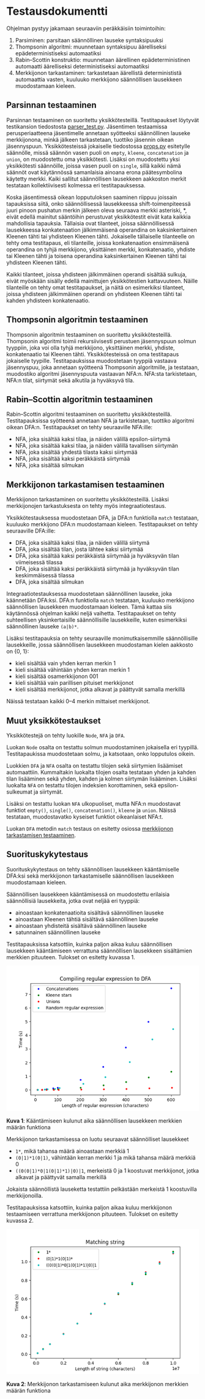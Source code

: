 # Testausdokumentti

Ohjelman pystyy jakamaan seuraaviin peräkkäisiin toimintoihin:
1. Parsiminen: parsitaan säännöllinen lauseke syntaksipuuksi
2. Thompsonin algoritmi: muunnetaan syntaksipuu äärelliseksi epädeterministiseksi automaatiksi
3. Rabin–Scottin konstruktio: muunnetaan äärellinen epädeterministinen automaatti äärelliseksi deterministiseksi automaatiksi
4. Merkkijonon tarkastaminen: tarkastetaan äärellistä determinististä automaattia vasten, kuuluuko merkkijono säännöllisen lausekkeen muodostamaan kieleen.

## Parsinnan testaaminen
Parsinnan testaaminen on suoritettu yksikkötesteillä. Testitapaukset löytyvät testikansion tiedostosta [parser_test.py](../src/tests/parser_test.py). Jäsentimen testaamissa perusperiaatteena jäsentimelle annetaan syötteeksi säännöllinen lauseke merkkijonona, minkä jälkeen tarkastetaan, tuottiko jäsennin oikean jäsennyspuun. Yksikkötesteissä jokaiselle tiedostossa [props.py](../src/props.py) esitetylle säännölle, missä säännön vasen puoli on `empty`, `kleene`, `concatenation` ja `union`, on muodostettu oma yksikkötesti. Lisäksi on muodostettu yksi yksikkötesti säännöille, joissa vasen puoli on `single`, sillä kaikki nämä säännöt ovat käytännössä samanlaisia ainoana erona päätesymbolina käytetty merkki. Kaiki sallitut säännöllisen lausekkeen aakkoston merkit testataan kollektiivisesti kolmessa eri testitapauksessa.

Koska jäsentimessä oikean lopputuloksen saaminen riippuu joissain tapauksissa siitä, onko säännöllisessä lausekkeessa shift-toimenpiteessä juuri pinoon pushatun merkin jälkeen oleva seuraava merkki asteriski, *, eivät edellä mainitut sääntöihin perustuvat yksikkötestit eivät kata kaikkia mahdollisia tapauksia. Tällaisia ovat tilanteet, joissa säännöllisessä lausekkeessa konkatenaation jälkimmäisenä operandina on kaksinkertainen Kleenen tähti tai yhdisteen Kleenen tähti. Jokaiselle tällaiselle tilanteelle on tehty oma testitapaus, eli tilanteille, joissa konkatenaation ensimmäisenä operandina on tyhjä merkkijono, yksittäinen merkki, konkatenaatio, yhdiste tai Kleenen tähti ja toisena operandina kaksinkertainen Kleenen tähti tai yhdisteen Kleenen tähti.

Kaikki tilanteet, joissa yhdisteen jälkimmäinen operandi sisältää sulkuja, eivät myöskään sisälly edellä mainittujen yksikkötestien kattavuuteen. Näille tilanteille on tehty omat testitapaukset, ja näitä on esimerkiksi tilanteet, joissa yhdisteen jälkimmäinen operandi on yhdisteen Kleenen tähti tai kahden yhdisteen konkatenaatio.

## Thompsonin algoritmin testaaminen
Thompsonin algoritmin testaaminen on suoritettu yksikkötesteillä. Thompsonin algoritmi toimii rekursiivisesti perustuen jäsennyspuun solmun tyyppiin, joka voi olla tyhjä merkkijono, yksittäinen merkki, yhdiste, konkatenaatio tai Kleenen tähti. Yksikkötesteissä on oma testitapaus jokaiselle tyypille. Testitapauksissa muodostetaan tyyppiä vastaava jäsennyspuu, joka annetaan syötteenä Thompsonin algoritmille, ja testataan, muodostiko algoritmi jäsennyspuuta vastaavan NFA:n. NFA:sta tarkistetaan, NFA:n tilat, siirtymät sekä alkutila ja hyväksyvä tila.

## Rabin–Scottin algoritmin testaaminen
Rabin–Scottin algoritmi testaaminen on suoritettu yksikkötesteillä. Testitapauksissa syötteenä annetaan NFA ja tarkistetaan, tuottiko algoritmi oikean DFA:n. Testitapaukset on tehty seuraaville NFA:ille:
* NFA, joka sisältää kaksi tilaa, ja näiden välillä epsilon-siirtymä
* NFA, joka sisältää kaksi tilaa, ja näiden välillä tavallisen siirtymän
* NFA, joka sisältää yhdestä tilasta kaksi siirtymää
* NFA, joka sisältää kaksi peräkkäistä siirtymää
* NFA, joka sisältää silmukan

## Merkkijonon tarkastamisen testaaminen
Merkkijonon tarkastaminen on suoritettu yksikkötesteillä. Lisäksi merkkijonojen tarkastuksesta on tehty myös integraatiotestaus.

Yksikkötestauksessa muodostetaan DFA, ja DFA:n funktiolla `match` testataan, kuuluuko merkkijono DFA:n muodostamaan kieleen. Testitapaukset on tehty seuraaville DFA:ille:
* DFA, joka sisältää kaksi tilaa, ja näiden välillä siirtymä
* DFA, joka sisältää tilan, josta lähtee kaksi siirtymää
* DFA, joka sisältää kaksi peräkkäistä siirtymää ja hyväksyvän tilan viimeisessä tilassa
* DFA, joka sisältää kaksi peräkkäistä siirtymää ja hyväksyvän tilan keskimmäisessä tilassa
* DFA, joka sisältää silmukan

Integraatiotestauksessa muodostetaan säännöllinen lauseke, joka käännetään DFA:ksi. DFA:n funktiolla `match` testataan, kuuluuko merkkijono säännöllisen lausekkeen muodostamaan kieleen. Tämä kattaa siis käytännössä ohjelman kaikki neljä vaihetta. Testitapaukset on tehty suhteellisen yksinkertaisille säännöllisille lausekkeille, kuten esimerkiksi säännöllinen lauseke `(a|b)*`.

Lisäksi testitapauksia on tehty seuraaville monimutkaisemmille säännöllisille lausekkeille, jossa säännöllisen lausekkeen muodostaman kielen aakkosto on {0, 1}:
* kieli sisältää vain yhden kerran merkin 1
* kieli sisältää vähintään yhden kerran merkin 1
* kieli sisältää osamerkkijonon 001
* kieli sisältää vain parillisen pituiset merkkijonot
* kieli sisältää merkkijonot, jotka alkavat ja päättyvät samalla merkillä

Näissä testataan kaikki 0–4 merkin mittaiset merkkijonot.

## Muut yksikkötestaukset

Yksikkötestejä on tehty luokille `Node`, `NFA` ja `DFA`.

Luokan `Node` osalta on testattu solmun muodostaminen jokaisella eri tyypillä. Testitapaukissa muodostetaan solmu, ja katsotaan, onko lopputulos oikein.

Luokkien `DFA` ja `NFA` osalta on testattu tilojen sekä siirtymien lisäämiset automaattiin. Kummaltakin luokalta tilojen osalta testataan yhden ja kahden tilan lisääminen sekä yhden, kahden ja kolmen siirtymän lisääminen. Lisäksi luokalta `NFA` on testattu tilojen indeksien korottaminen, sekä epsilon-sulkeumat ja siirtymät.

Lisäksi on testattu luokan  `NFA` ulkopuoliset, mutta NFA:n muodostavat funktiot `empty()`, `single()`, `concatenation()`, `kleene` ja `union`. Näissä testataan, muodostavatko kyseiset funktiot oikeanlaiset NFA:t.

Luokan `DFA` metodin `match` testaus on esitetty osiossa [merkkijonon tarkastamisen testaaminen](#merkkijonon-tarkastamisen-testaaminen).

## Suorituskykytestaus
Suorituskykytestaus on tehty säännöllisen lausekkeen kääntämiselle DFA:ksi sekä merkkijonon tarkastamiselle säännöllisen lausekkeen muodostamaan kieleen.

Säännöllisen lausekkeen kääntämisessä on muodostettu erilaisia säännöllisiä lausekkeita, jotka ovat neljää eri tyyppiä:
* ainoastaan konkatenaatioita sisältävä säännöllinen lauseke 
* ainoastaan Kleenen tähtiä sisältävä säännöllinen lauseke
* ainoastaan yhdisteitä sisältävä säännöllinen lauseke
* satunnainen säännöllinen lauseke

Testitapauksissa katsottiin, kuinka paljon aikaa kuluu säännöllisen lausekkeen kääntämiseen verrattuna säännöllisen lausekkeen sisältämien merkkien pituuteen. Tulokset on esitetty kuvassa 1.

![Compiling performance results](./imgs/compiling_performance.png)

**Kuva 1**: Kääntämiseen kulunut aika säännöllisen lausekkeen merkkien määrän funktiona

Merkkijonon tarkastamisessa on luotu seuraavat säännölliset lausekkeet
* `1*`, mikä tahansa määrä ainoastaan merkkiä 1
* `(0|1)*1(0|1)`, vähintään kerran merkki 1 ja mikä tahansa määrä merkkiä 0
* `((0(0|1)*0|1(0|1)*1)|0)|1`, merkeistä 0 ja 1 koostuvat merkkijonot, jotka alkavat ja päättyvät samalla merkillä

Jokaista säännöllistä lauseketta testattiin pelkästään merkeistä 1 koostuvilla merkkijonoilla.

Testitapauksissa katsottiin, kuinka paljon aikaa kuluu merkkijonon testaamiseen verrattuna merkkijonon pituuteen. Tulokset on esitetty kuvassa 2.

![Mathching performance results](./imgs/matching_performance.png)

**Kuva 2**: Merkkijonon tarkastamiseen kulunut aika merkkijonon merkkien määrän funktiona